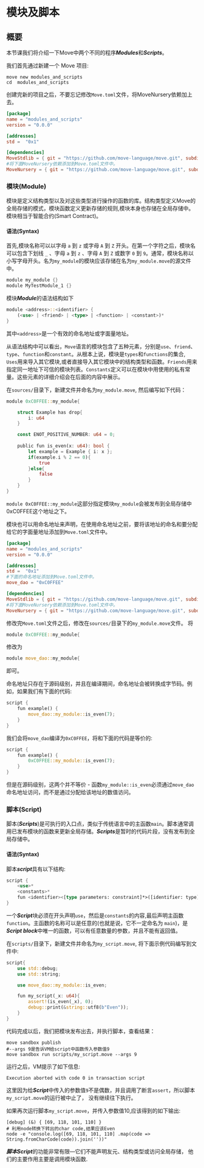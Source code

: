 # 模块及脚本

## 概要

本节课我们将介绍一下Move中两个不同的程序***Modules***和***Scripts***。

我们首先通过新建一个 Move 项目:
```shell
move new modules_and_scripts
cd  modules_and_scripts
```
创建完新的项目之后，不要忘记修改`Move.toml`文件，将MoveNursery依赖加上去。
```toml
[package]
name = "modules_and_scripts"
version = "0.0.0"

[addresses]
std =  "0x1"

[dependencies]
MoveStdlib = { git = "https://github.com/move-language/move.git", subdir = "language/move-stdlib", rev = "main" }
#将下面MoveNursery依赖添加到Move.toml文件中。
MoveNursery = { git = "https://github.com/move-language/move.git", subdir = "language/move-stdlib/nursery", rev = "main" }
```

### 模块(Module)

模块是定义结构类型以及对这些类型进行操作的函数的库。结构类型定义Move的全局存储的模式，模块函数定义更新存储的规则,模块本身也存储在全局存储中。模块相当于智能合约(Smart Contract)。

#### 语法(Syntax)

首先,模块名称可以以字母 `a` 到 `z` 或字母 `A` 到 `Z` 开头。在第一个字符之后，模块名可以包含下划线 `_` 、字母 `a` 到 `z` 、字母 `A` 到 `Z` 或数字 `0` 到 `9`。通常，模块名称以小写字母开头。名为`my_module`的模块应该存储在名为`my_module.move`的源文件中。

```rust
module my_module {}
module MyTestModule_1 {}
```

模块***Module***的语法结构如下

```rust
module <address>::<identifier> {
    (<use> | <friend> | <type> | <function> | <constant>)*
}
```
其中`<address>`是一个有效的命名地址或字面量地址。

从语法结构中可以看出，`Move`语言的模块包含了五种元素，分别是`use`、`friend`、`type`、`function`和`constant`。从根本上说，模块是`types`和`functions`的集合, `Uses`用来导入其它模块,或者直接导入其它模块中的结构类型和函数。`Friends`用来指定同一地址下可信的模块列表。`Constants`定义可以在模块中用使用的私有常量。这些元素的详细介绍会在后面的内容中展示。

在`sources/`目录下，新建文件并命名为`my_module.move`, 然后编写如下代码：

```rust
module 0xC0FFEE::my_module{

    struct Example has drop{
        i: u64
    }

    const ENOT_POSITIVE_NUMBER: u64 = 0;
    
    public fun is_even(x: u64): bool {  
        let example = Example { i: x };
        if(example.i % 2 == 0){
            true
        }else{
            false
        }
    }
}
```

`module 0xC0FFEE::my_module`这部分指定模块`my_module`会被发布到全局存储中0xC0FFEE这个地址之下。

模块也可以用命名地址来声明，在使用命名地址之前，要将该地址的命名和要分配给它的字面量地址添加到`Move.toml`文件中。

```toml
[package]
name = "modules_and_scripts"
version = "0.0.0"

[addresses]
std =  "0x1"
#下面的命名地址添加到Move.toml文件中。
move_dao = "0xC0FFEE"

[dependencies]
MoveStdlib = { git = "https://github.com/move-language/move.git", subdir = "language/move-stdlib", rev = "main" }
#将下面MoveNursery依赖添加到Move.toml文件中。
MoveNursery = { git = "https://github.com/move-language/move.git", subdir = "language/move-stdlib/nursery", rev = "main" }
```

修改完`Move.toml`文件之后，修改在`sources/`目录下的`my_module.move`文件。
将

```rust
module 0xC0FFEE::my_module{
```

修改为

```rust
module move_dao::my_module{
```

即可。

命名地址只存在于源码级别，并且在编译期间，命名地址会被转换成字节码。例如，如果我们有下面的代码:

```rust
script {
    fun example() {
        move_dao::my_module::is_even(7);
    }
}
```

我们会将`move_dao`编译为`0xC0FFEE`，将和下面的代码是等价的:

```rust
script {
    fun example() {
        0xC0FFEE::my_module::is_even(7);
    }
}
```

但是在源码级别，这两个并不等价 - 函数`my_module::is_even`必须通过`move_dao`命名地址访问，而不是通过分配给该地址的数值访问。

### 脚本(Script)

脚本(***Scripts***)是可执行的入口点，类似于传统语言中的主函数`main`。脚本通常调用已发布模块的函数来更新全局存储。***Scripts***是暂时的代码片段，没有发布到全局存储中。

#### 语法(Syntax)

脚本***script***具有以下结构:

```rust
script {
    <use>*
    <constants>*
    fun <identifier><[type parameters: constraint]*>([identifier: type]*) <function_body>
}
```

一个***Script***块必须在开头声明`use`，然后是`constants`的内容,最后声明主函数`function`。主函数的名称可以是任意的(也就是说，它不一定命名为 `main`)，是***Script block***中唯一的函数，可以有任意数量的参数，并且不能有返回值。

在`scripts/`目录下，新建文件并命名为`my_script.move`, 将下面示例代码编写到文件中:

```rust
script{
    use std::debug;
    use std::string;

    use move_dao::my_module::is_even;

    fun my_script(_x: u64){
        assert!(is_even(_x), 0);
        debug::print(&string::utf8(b"Even"));
    }
}
```

代码完成以后，我们把模块发布出去，并执行脚本，查看结果：

```shell
move sandbox publish
#--args 9是告诉VM给script中函数传入参数值9
move sandbox run scripts/my_script.move --args 9
```

运行之后，VM提示了如下信息:

```shell
Execution aborted with code 0 in transaction script
```

这里因为给***Script***中传入的参数值`9`不是偶数，并且调用了断言`assert`，所以脚本`my_script.move`的运行被中止了， 没有继续往下执行。

如果再次运行脚本`my_script.move`，并传入参数值10,应该得到的如下输出:

```shell
[debug] (&) { [69, 118, 101, 110] }
# 利用node转换下转出的char code,结果应该Even
node -e "console.log([69, 118, 101, 110] .map(code => String.fromCharCode(code)).join(''))"
```

***脚本Script***的功能非常有限—它们不能声明友元、结构类型或访问全局存储， 他们的主要作用主要是调用模块函数.

